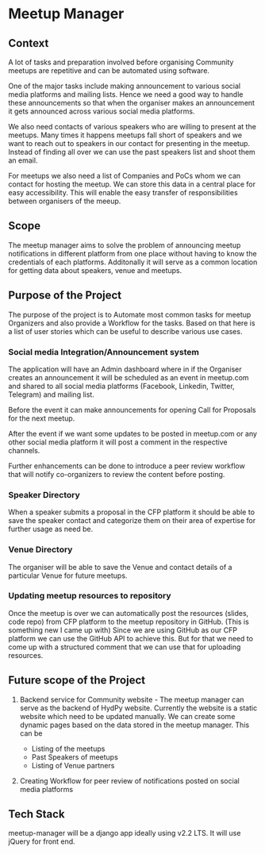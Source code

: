 # Meetup Manager

## Context

A lot of tasks and preparation involved before organising Community meetups are repetitive and can be automated using software.

One of the major tasks include making announcement to various social media platforms and mailing lists. Hence we need a good way to handle these announcements so that when the organiser makes an announcement it gets announced across various social media platforms.

We also need contacts of various speakers who are willing to present at the meetups. Many times it happens meetups fall short of speakers and we want to reach out to speakers in our contact for presenting in the meetup. Instead of finding all over we can use the past speakers list and shoot them an email.

For meetups we also need a list of Companies and PoCs whom we can contact for hosting the meetup. We can store this data in a central place for easy accessibility. This will enable the easy transfer of responsibilities between organisers of the meeup.

## Scope
The meetup manager aims to solve the problem of announcing meetup notifications in different platform from one place without having to know the credentials of each platforms. Additonally it will serve as a common location for getting data about speakers, venue and meetups.

## Purpose of the Project

The purpose of the project is to Automate most common tasks for meetup Organizers and also provide a Workflow for the tasks. Based on that here is a list of user stories which can be useful to describe various use cases. 

### Social media Integration/Announcement system

The application will have an Admin dashboard where in if the Organiser creates an announcement it will be scheduled as an event in meetup.com and shared to all social media platforms (Facebook, Linkedin, Twitter, Telegram) and mailing list.

Before the event it can make announcements for opening Call for Proposals for the next meetup.

After the event if we want some updates to be posted in meetup.com or any other social media platform it will post a comment in the respective channels.

Further enhancements can be done to introduce a peer review workflow that will notify co-organizers to review the content before posting.

### Speaker Directory

When a speaker submits a proposal in the CFP platform it should be able to save the speaker contact and categorize them on their area of expertise for further usage as need be.

### Venue Directory

The organiser will be able to save the Venue and contact details of  a particular Venue for future meetups.

### Updating meetup resources to repository

Once the meetup is over we can automatically post the resources (slides, code repo) from CFP platform to the meetup repository in GitHub. (This is something new I came up with) Since we are using GitHub as our CFP platform we can use the GitHub API to achieve this. But for that we need to come up with a structured comment that we can use that for uploading resources.

## Future scope of the Project

1. Backend service for Community website - The meetup manager can serve as the backend of HydPy website. Currently the website is a static website which need to be updated manually. We can create some dynamic pages based on the data stored in the meetup manager. This can be

    - Listing of the meetups
    - Past Speakers of meetups
    - Listing of Venue partners
2. Creating Workflow for peer review of notifications posted on social media platforms

## Tech Stack
meetup-manager will be a django app ideally using v2.2 LTS. It will use jQuery for front end.

